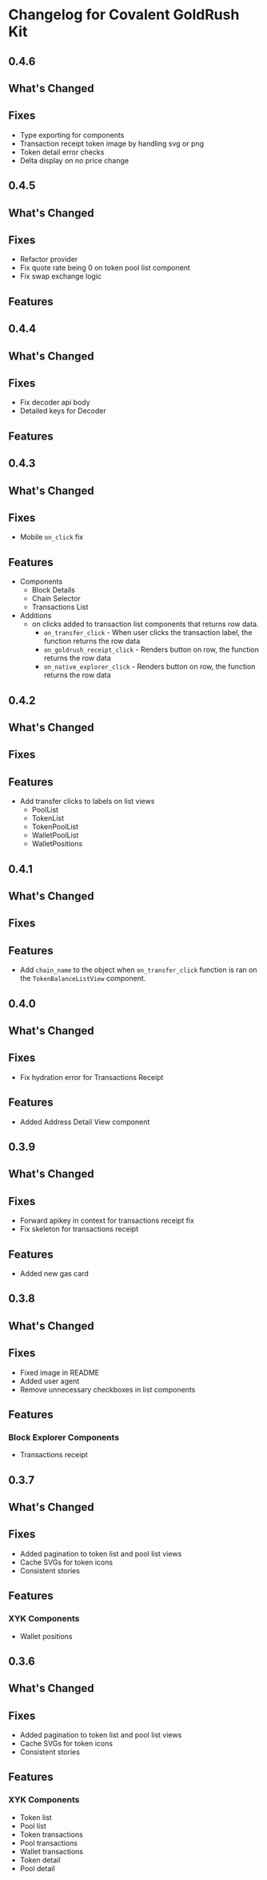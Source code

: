 # Changelog for Covalent GoldRush Kit

## 0.4.6

## What's Changed

## Fixes
- Type exporting for components
- Transaction receipt token image by handling svg or png
- Token detail error checks
- Delta display on no price change

## 0.4.5

## What's Changed

## Fixes
- Refactor provider
- Fix quote rate being 0 on token pool list component
- Fix swap exchange logic

## Features

## 0.4.4

## What's Changed

## Fixes
- Fix decoder api body
- Detailed keys for Decoder

## Features

## 0.4.3

## What's Changed

## Fixes
- Mobile `on_click` fix

## Features
- Components
    - Block Details
    - Chain Selector
    - Transactions List
- Additions
    - on clicks added to transaction list components that returns row data.
        - `on_transfer_click` - When user clicks the transaction label, the function returns the row data
        - `on_goldrush_receipt_click` - Renders button on row, the function returns the row data
        - `on_native_explorer_click` - Renders button on row, the function returns the row data

## 0.4.2

## What's Changed

## Fixes

## Features
- Add transfer clicks to labels on list views
    - PoolList
    - TokenList
    - TokenPoolList
    - WalletPoolList
    - WalletPositions

## 0.4.1

## What's Changed

## Fixes

## Features
- Add `chain_name` to the object when `on_transfer_click` function is ran on the `TokenBalanceListView` component.

## 0.4.0

## What's Changed

## Fixes
- Fix hydration error for Transactions Receipt

## Features
- Added Address Detail View component

## 0.3.9

## What's Changed

## Fixes
- Forward apikey in context for transactions receipt fix
- Fix skeleton for transactions receipt

## Features
- Added new gas card

## 0.3.8

## What's Changed

## Fixes
- Fixed image in README
- Added user agent
- Remove unnecessary checkboxes in list components

## Features

### Block Explorer Components
- Transactions receipt

## 0.3.7

## What's Changed

## Fixes
- Added pagination to token list and pool list views
- Cache SVGs for token icons
- Consistent stories

## Features

### XYK Components
- Wallet positions

## 0.3.6

## What's Changed

## Fixes
- Added pagination to token list and pool list views
- Cache SVGs for token icons
- Consistent stories

## Features

### XYK Components
- Token list
- Pool list
- Token transactions
- Pool transactions
- Wallet transactions
- Token detail
- Pool detail